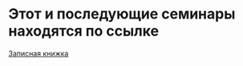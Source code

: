 # Этот и последующие семинары находятся по ссылке

[Записная книжка](https://github.com/DispenserBro/gb-notebook)
